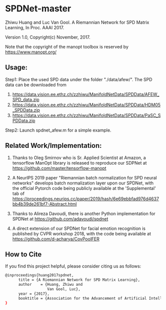 # SPDNet-master
Zhiwu Huang and Luc Van Gool. A Riemannian Network for SPD Matrix Learning, In Proc. AAAI 2017. 

Version 1.0,  Copyright(c) November, 2017. 

Note that the copyright of the manopt toolbox is reserved by https://www.manopt.org/  

## Usage:

Step1: Place the used SPD data under the folder "./data/afew/". The SPD data can be downloaded from 
1. https://data.vision.ee.ethz.ch/zzhiwu/ManifoldNetData/SPDData/AFEW_SPD_data.zip
2. https://data.vision.ee.ethz.ch/zzhiwu/ManifoldNetData/SPDData/HDM05_SPDData.zip
3. https://data.vision.ee.ethz.ch/zzhiwu/ManifoldNetData/SPDData/PaSC_SPDData.zip


Step2: Launch spdnet_afew.m for a simple example.

## Related Work/Implementation:

1. Thanks to Oleg Smirnov who is Sr. Applied Scientist at Amazon, a tensorflow ManOpt library is released to reproduce our SDPNet at https://github.com/master/tensorflow-manopt

2. A NeurIPS 2019 paper "Riemannian batch normalization for SPD neural networks" develops batch normalization layer upon our SPDNet, with the official Pytorch code being publicly available at the 'Supplemental' tab of https://proceedings.neurips.cc/paper/2019/hash/6e69ebbfad976d4637bb4b39de261bf7-Abstract.html

3. Thanks to Alireza Davoudi, there is another Python implementation for SPDNet at https://github.com/adavoudi/spdnet

4. A direct extension of our SPDNet for facial emotion recognition is published by CVPR workshop 2018, with the code being available at https://github.com/d-acharya/CovPoolFER 


## How to Cite <a name="How-to-Cite"></a>
If you find this project helpful, please consider citing us as follows:
```bash
@inproceedings{huang2017spdnet,
      title = {A Riemannian Network for SPD Matrix Learning},
      author    = {Huang, Zhiwu and
                   Van Gool, Luc},
      year = {2017},
      booktitle = {Association for the Advancement of Artificial Intelligence (AAAI)}
}


